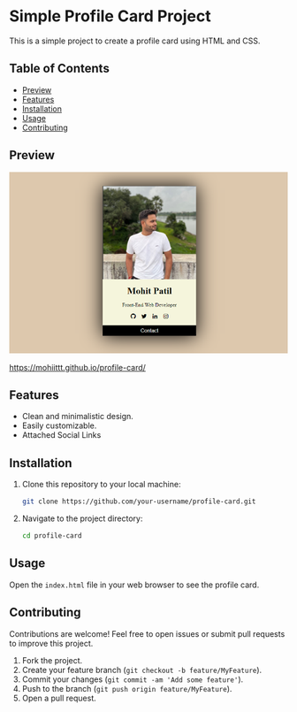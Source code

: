 # Simple Profile Card Project

This is a simple project to create a profile card using HTML and CSS.

## Table of Contents

- [Preview](#preview)
- [Features](#features)
- [Installation](#installation)
- [Usage](#usage)
- [Contributing](#contributing)

## Preview

![Profile Card Preview](preview.png)

https://mohiittt.github.io/profile-card/

## Features

- Clean and minimalistic design.
- Easily customizable.
- Attached Social Links

## Installation

1. Clone this repository to your local machine:

   ```bash
   git clone https://github.com/your-username/profile-card.git
   ```

2. Navigate to the project directory:

   ```bash
   cd profile-card
   ```

## Usage

Open the `index.html` file in your web browser to see the profile card.

## Contributing

Contributions are welcome! Feel free to open issues or submit pull requests to improve this project.

1. Fork the project.
2. Create your feature branch (`git checkout -b feature/MyFeature`).
3. Commit your changes (`git commit -am 'Add some feature'`).
4. Push to the branch (`git push origin feature/MyFeature`).
5. Open a pull request.
